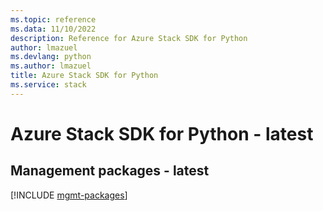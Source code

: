```yaml
---
ms.topic: reference
ms.data: 11/10/2022
description: Reference for Azure Stack SDK for Python
author: lmazuel
ms.devlang: python
ms.author: lmazuel
title: Azure Stack SDK for Python
ms.service: stack
---
```

# Azure Stack SDK for Python - latest

## Management packages - latest
[!INCLUDE [mgmt-packages](stack-mgmt-index.md)]